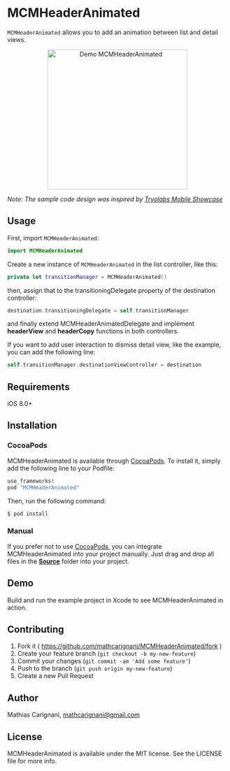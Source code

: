 # MCMHeaderAnimated

```MCMHeaderAnimated``` allows you to add an animation between list and detail views.

<p align="center">
	<img src="demo.gif" alt="Demo MCMHeaderAnimated" width="320px" />
</p>

*Note: The sample code design was inspired by [Tryolabs Mobile Showcase](http://blog.tryolabs.com/2015/05/12/tryolabs-mobile-showcase-going-full-mobile/)*

## Usage

First, import ```MCMHeaderAnimated```:

```swift
import MCMHeaderAnimated
```

Create a new instance of ```MCMHeaderAnimated``` in the list controller, like this:

```swift
private let transitionManager = MCMHeaderAnimated()
```

then, assign that to the transitioningDelegate property of the destination controller:

```swift
destination.transitioningDelegate = self.transitionManager
```

and finally extend MCMHeaderAnimatedDelegate and implement __headerView__ and __headerCopy__ functions in both controllers.

If you want to add user interaction to dismiss detail view, like the example, you can add the following line:

```swift
self.transitionManager.destinationViewController = destination
```

## Requirements

iOS 8.0+

## Installation

### CocoaPods

MCMHeaderAnimated is available through [CocoaPods](http://cocoapods.org). To install
it, simply add the following line to your Podfile:

```ruby
use_frameworks!
pod "MCMHeaderAnimated"
```

Then, run the following command:

```
$ pod install
```

### Manual

If you prefer not to use [CocoaPods](http://cocoapods.org), you can integrate MCMHeaderAnimated into your project manually. Just drag and drop all files in the [__Source__](Source) folder into your project.

## Demo

Build and run the example project in Xcode to see MCMHeaderAnimated in action.

## Contributing

1. Fork it ( https://github.com/mathcarignani/MCMHeaderAnimated/fork )
2. Create your feature branch (`git checkout -b my-new-feature`)
3. Commit your changes (`git commit -am 'Add some feature'`)
4. Push to the branch (`git push origin my-new-feature`)
5. Create a new Pull Request

## Author

Mathias Carignani, mathcarignani@gmail.com

## License

MCMHeaderAnimated is available under the MIT license. See the LICENSE file for more info.
